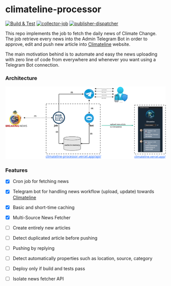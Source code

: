 # climateline-processor

[![Build & Test](https://github.com/margostino/climateline-processor/actions/workflows/main.yml/badge.svg?branch=master)](https://github.com/margostino/climateline-processor/actions/workflows/main.yml)
[![collector-job](https://github.com/margostino/climateline-processor/actions/workflows/collector-job.yml/badge.svg?branch=master)](https://github.com/margostino/climateline-processor/actions/workflows/collector-job.yml)
[![publisher-dispatcher](https://github.com/margostino/climateline-processor/actions/workflows/publisher-dispatcher.yml/badge.svg?branch=master)](https://github.com/margostino/climateline-processor/actions/workflows/publisher-dispatcher.yml)

This repo implements the job to fetch the daily news of Climate Change.  
The job retrieve every news into the Admin Telegram Bot in order to approve, edit and push new article into [Climateline](https://climateline.vercel.app/) website.

The main motivation behind is to automate and easy the news uploading with zero line of code from everywhere and whenever you want using a Telegram Bot connection. 

### Architecture

![](assets/architecture.png#100x)

### Features

- [x] Cron job for fetching news
- [x] Telegram bot for handling news workflow (upload, update) towards [Climateline](https://climateline.vercel.app/)
- [x] Basic and short-time caching
- [x] Multi-Source News Fetcher
- [ ] Create entirely new articles
- [ ] Detect duplicated article before pushing
- [ ] Pushing by replying
- [ ] Detect automatically properties such as location, source, category
- [ ] Deploy only if build and tests pass
- [ ] Isolate news fetcher API

